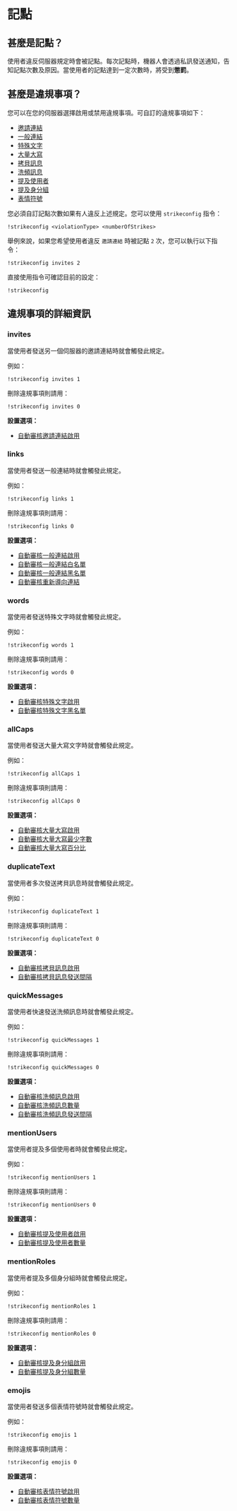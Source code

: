 # 記點

## 甚麼是記點？

使用者違反伺服器規定時會被記點。每次記點時，機器人會透過私訊發送通知，告知記點次數及原因。當使用者的記點達到一定次數時，將受到**懲罰**。

## 甚麼是違規事項？

您可以在您的伺服器選擇啟用或禁用違規事項。可自訂的違規事項如下：

- [邀請連結](strikes.md#invites)
- [一般連結](strikes.md#links)
- [特殊文字](strikes.md#words)
- [大量大寫](strikes.md#allcaps)
- [拷貝訊息](strikes.md#duplicatetext)
- [洗頻訊息](strikes.md#quickmessages)
- [提及使用者](strikes.md#mentionusers)
- [提及身分組](strikes.md#mentionroles)
- [表情符號](strikes.md#emojis)

您必須自訂記點次數如果有人違反上述規定。您可以使用 `strikeconfig` 指令：

```text
!strikeconfig <violationType> <numberOfStrikes>
```

舉例來說，如果您希望使用者違反 `邀請連結` 時被記點 `2` 次，您可以執行以下指令：

```text
!strikeconfig invites 2
```

直接使用指令可確認目前的設定：

```text
!strikeconfig
```

## 違規事項的詳細資訊

### invites

當使用者發送另一個伺服器的邀請連結時就會觸發此規定。

例如：

`!strikeconfig invites 1`

刪除違規事項則請用：

`!strikeconfig invites 0`

**設置選項：**

- [自動審核邀請連結啟用](../../reference/settings?id=enabled-2)

### links

當使用者發送一般連結時就會觸發此規定。

例如：

`!strikeconfig links 1`

刪除違規事項則請用：

`!strikeconfig links 0`

**設置選項：**

- [自動審核一般連結啟用](../../reference/settings?id=enabled-3)
- [自動審核一般連結白名單](../../reference/settings?id=whitelist)
- [自動審核一般連結黑名單](../../reference/settings?id=blacklist)
- [自動審核重新導向連結](../../reference/settings?id=follow-redirects)

### words

當使用者發送特殊文字時就會觸發此規定。

例如：

`!strikeconfig words 1`

刪除違規事項則請用：

`!strikeconfig words 0`

**設置選項：**

- [自動審核特殊文字啟用](../../reference/settings?id=enabled-4)
- [自動審核特殊文字黑名單](../../reference/settings?id=blacklist-1)

### allCaps

當使用者發送大量大寫文字時就會觸發此規定。

例如：

`!strikeconfig allCaps 1`

刪除違規事項則請用：

`!strikeconfig allCaps 0`

**設置選項：**

- [自動審核大量大寫啟用](../../reference/settings?id=enabled-5)
- [自動審核大量大寫最少字數](../../reference/settings?id=min-characters)
- [自動審核大量大寫百分比](../../reference/settings?id=percentage-caps)

### duplicateText

當使用者多次發送拷貝訊息時就會觸發此規定。

例如：

`!strikeconfig duplicateText 1`

刪除違規事項則請用：

`!strikeconfig duplicateText 0`

**設置選項：**

- [自動審核拷貝訊息啟用](../../reference/settings?id=enabled-6)
- [自動審核拷貝訊息發送間隔](../../reference/settings?id=timeframe-in-seconds)

### quickMessages

當使用者快速發送洗頻訊息時就會觸發此規定。

例如：

`!strikeconfig quickMessages 1`

刪除違規事項則請用：

`!strikeconfig quickMessages 0`

**設置選項：**

- [自動審核洗頻訊息啟用](../../reference/settings?id=enabled-7)
- [自動審核洗頻訊息數量](../../reference/settings?id=-of-messages)
- [自動審核洗頻訊息發送間隔](../../reference/settings?id=timeframe-in-seconds-1)

### mentionUsers

當使用者提及多個使用者時就會觸發此規定。

例如：

`!strikeconfig mentionUsers 1`

刪除違規事項則請用：

`!strikeconfig mentionUsers 0`

**設置選項：**

- [自動審核提及使用者啟用](../../reference/settings?id=enabled-8)
- [自動審核提及使用者數量](../../reference/settings?id=max-of-mentions)

### mentionRoles

當使用者提及多個身分組時就會觸發此規定。

例如：

`!strikeconfig mentionRoles 1`

刪除違規事項則請用：

`!strikeconfig mentionRoles 0`

**設置選項：**

- [自動審核提及身分組啟用](../../reference/settings?id=enabled-9)
- [自動審核提及身分組數量](../../reference/settings?id=max-of-mentions-1)

### emojis

當使用者發送多個表情符號時就會觸發此規定。

例如：

`!strikeconfig emojis 1`

刪除違規事項則請用：

`!strikeconfig emojis 0`

**設置選項：**

- [自動審核表情符號啟用](../../reference/settings?id=enabled-10)
- [自動審核表情符號數量](../../reference/settings?id=max-of-emojis)
